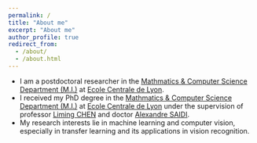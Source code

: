 ```yaml
---
permalink: /
title: "About me"
excerpt: "About me"
author_profile: true
redirect_from: 
  - /about/
  - /about.html
---
```


* I am a postdoctoral researcher in the [Mathmatics & Computer Science Department (M.I.)](https://www.ec-lyon.fr/en/centrale-lyon/leadership-organisation/teaching-research-departments/mi) at [Ecole Centrale de Lyon](https://www.ec-lyon.fr/en). 
* I received my PhD degree in the [Mathmatics & Computer Science Department (M.I.)](https://www.ec-lyon.fr/en/centrale-lyon/leadership-organisation/teaching-research-departments/mi) at [Ecole Centrale de Lyon](https://www.ec-lyon.fr/en) under the supervision of professor [Liming CHEN](http://perso.ec-lyon.fr/liming.chen/) and doctor [Alexandre SAIDI](http://perso.ec-lyon.fr/alexandre.saidi/). 
* My research interests lie in machine learning and computer vision, especially in transfer learning and its applications in vision recognition.